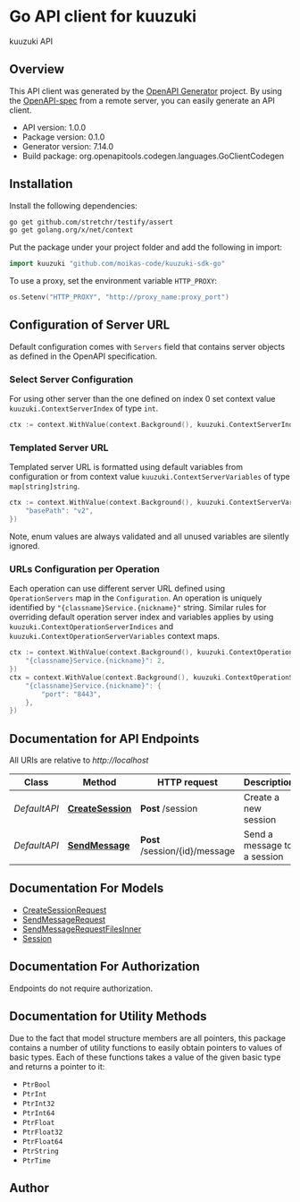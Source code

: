 # Go API client for kuuzuki

kuuzuki API

## Overview
This API client was generated by the [OpenAPI Generator](https://openapi-generator.tech) project.  By using the [OpenAPI-spec](https://www.openapis.org/) from a remote server, you can easily generate an API client.

- API version: 1.0.0
- Package version: 0.1.0
- Generator version: 7.14.0
- Build package: org.openapitools.codegen.languages.GoClientCodegen

## Installation

Install the following dependencies:

```sh
go get github.com/stretchr/testify/assert
go get golang.org/x/net/context
```

Put the package under your project folder and add the following in import:

```go
import kuuzuki "github.com/moikas-code/kuuzuki-sdk-go"
```

To use a proxy, set the environment variable `HTTP_PROXY`:

```go
os.Setenv("HTTP_PROXY", "http://proxy_name:proxy_port")
```

## Configuration of Server URL

Default configuration comes with `Servers` field that contains server objects as defined in the OpenAPI specification.

### Select Server Configuration

For using other server than the one defined on index 0 set context value `kuuzuki.ContextServerIndex` of type `int`.

```go
ctx := context.WithValue(context.Background(), kuuzuki.ContextServerIndex, 1)
```

### Templated Server URL

Templated server URL is formatted using default variables from configuration or from context value `kuuzuki.ContextServerVariables` of type `map[string]string`.

```go
ctx := context.WithValue(context.Background(), kuuzuki.ContextServerVariables, map[string]string{
	"basePath": "v2",
})
```

Note, enum values are always validated and all unused variables are silently ignored.

### URLs Configuration per Operation

Each operation can use different server URL defined using `OperationServers` map in the `Configuration`.
An operation is uniquely identified by `"{classname}Service.{nickname}"` string.
Similar rules for overriding default operation server index and variables applies by using `kuuzuki.ContextOperationServerIndices` and `kuuzuki.ContextOperationServerVariables` context maps.

```go
ctx := context.WithValue(context.Background(), kuuzuki.ContextOperationServerIndices, map[string]int{
	"{classname}Service.{nickname}": 2,
})
ctx = context.WithValue(context.Background(), kuuzuki.ContextOperationServerVariables, map[string]map[string]string{
	"{classname}Service.{nickname}": {
		"port": "8443",
	},
})
```

## Documentation for API Endpoints

All URIs are relative to *http://localhost*

Class | Method | HTTP request | Description
------------ | ------------- | ------------- | -------------
*DefaultAPI* | [**CreateSession**](docs/DefaultAPI.md#createsession) | **Post** /session | Create a new session
*DefaultAPI* | [**SendMessage**](docs/DefaultAPI.md#sendmessage) | **Post** /session/{id}/message | Send a message to a session


## Documentation For Models

 - [CreateSessionRequest](docs/CreateSessionRequest.md)
 - [SendMessageRequest](docs/SendMessageRequest.md)
 - [SendMessageRequestFilesInner](docs/SendMessageRequestFilesInner.md)
 - [Session](docs/Session.md)


## Documentation For Authorization

Endpoints do not require authorization.


## Documentation for Utility Methods

Due to the fact that model structure members are all pointers, this package contains
a number of utility functions to easily obtain pointers to values of basic types.
Each of these functions takes a value of the given basic type and returns a pointer to it:

* `PtrBool`
* `PtrInt`
* `PtrInt32`
* `PtrInt64`
* `PtrFloat`
* `PtrFloat32`
* `PtrFloat64`
* `PtrString`
* `PtrTime`

## Author




